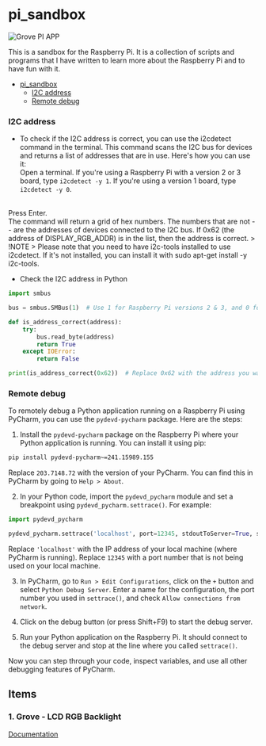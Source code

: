 # pi_sandbox
![Grove PI APP](https://github.com/MK-465/pi_sandbox/actions/workflows/main.yml/badge.svg)

This is a sandbox for the Raspberry Pi. It is a collection of scripts and programs that I have written to learn more about the Raspberry Pi and to have fun with it.

<!-- TOC -->
* [pi_sandbox](#pi_sandbox)
    * [I2C address](#i2c-address)
    * [Remote debug](#remote-debug)
<!-- TOC -->


### I2C address
* To check if the I2C address is correct, you can use the i2cdetect command in the terminal. This command scans the I2C bus for devices and returns a list of addresses that are in use.  Here's how you can use it:  
Open a terminal.
If you're using a Raspberry Pi with a version 2 or 3 board, type `i2cdetect -y 1`. If you're using a version 1 board, type `i2cdetect -y 0`.
</br>
Press Enter.
</br>
The command will return a grid of hex numbers. The numbers that are not -- are the addresses of devices connected to the I2C bus. If 0x62 (the address of DISPLAY_RGB_ADDR) is in the list, then the address is correct.  
> !NOTE
> Please note that you need to have i2c-tools installed to use i2cdetect. If it's not installed, you can install it with sudo apt-get install -y i2c-tools.

* Check the I2C address in Python
```python
import smbus

bus = smbus.SMBus(1)  # Use 1 for Raspberry Pi versions 2 & 3, and 0 for version 1

def is_address_correct(address):
    try:
        bus.read_byte(address)
        return True
    except IOError:
        return False

print(is_address_correct(0x62))  # Replace 0x62 with the address you want to check
```

### Remote debug
To remotely debug a Python application running on a Raspberry Pi using PyCharm, you can use the `pydevd-pycharm` package. Here are the steps:

1. Install the `pydevd-pycharm` package on the Raspberry Pi where your Python application is running. You can install it using pip:

```bash
pip install pydevd-pycharm~=241.15989.155
```

Replace `203.7148.72` with the version of your PyCharm. You can find this in PyCharm by going to `Help > About`.

2. In your Python code, import the `pydevd_pycharm` module and set a breakpoint using `pydevd_pycharm.settrace()`. For example:

```python
import pydevd_pycharm

pydevd_pycharm.settrace('localhost', port=12345, stdoutToServer=True, stderrToServer=True)
```

Replace `'localhost'` with the IP address of your local machine (where PyCharm is running). Replace `12345` with a port number that is not being used on your local machine.

3. In PyCharm, go to `Run > Edit Configurations`, click on the `+` button and select `Python Debug Server`. Enter a name for the configuration, the port number you used in `settrace()`, and check `Allow connections from network`.

4. Click on the debug button (or press Shift+F9) to start the debug server.

5. Run your Python application on the Raspberry Pi. It should connect to the debug server and stop at the line where you called `settrace()`.

Now you can step through your code, inspect variables, and use all other debugging features of PyCharm.

## Items
### 1. Grove - LCD RGB Backlight
[Documentation](https://github.com/SeeedDocument/Grove_LCD_RGB_Backlight/blob/master/Grove-LCD_RGB_Backlight.md)
